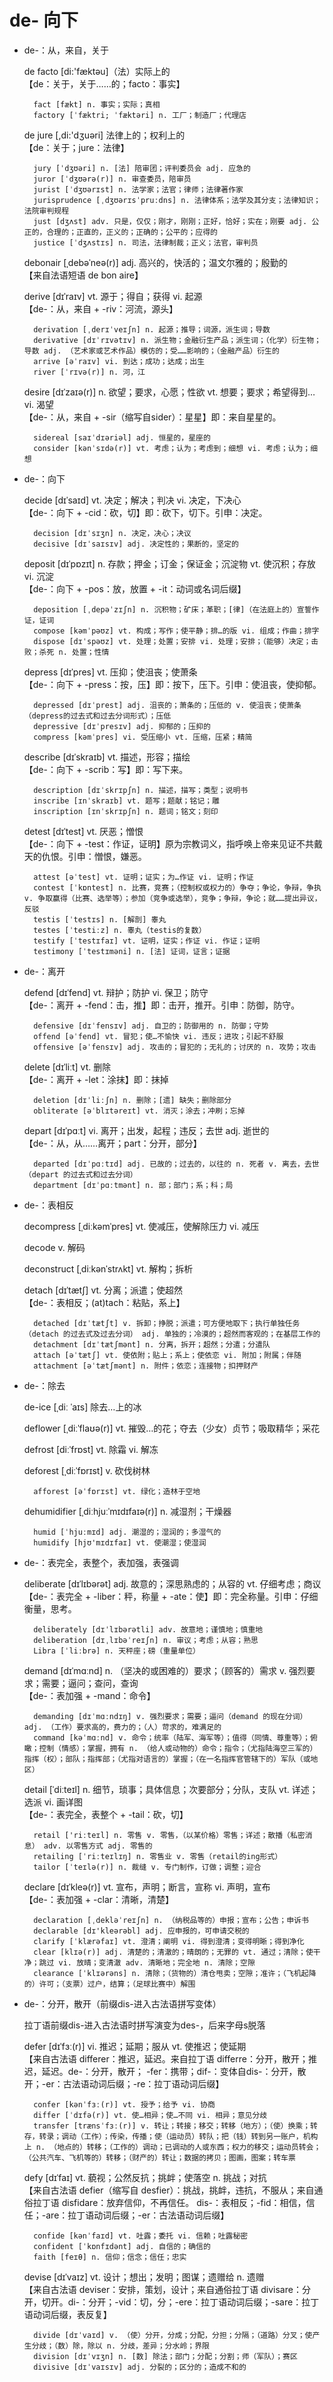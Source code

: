 # de- 向下

- de-：从，来自，关于

    de facto [di:'fæktəu]（法）实际上的   
    【de：关于，关于……的；facto：事实】

        fact [fækt] n. 事实；实际；真相
        factory [ˈfæktri; ˈfæktəri] n. 工厂；制造厂；代理店

    de jure [,di:'dʒuəri] 法律上的；权利上的   
    【de：关于；jure：法律】

        jury [ˈdʒʊəri] n. [法] 陪审团；评判委员会 adj. 应急的
        juror [ˈdʒʊərə(r)] n. 审查委员，陪审员
        jurist [ˈdʒʊərɪst] n. 法学家；法官；律师；法律著作家
        jurisprudence [ˌdʒʊərɪsˈpruːdns] n. 法律体系；法学及其分支；法律知识；法院审判规程
        just [dʒʌst] adv. 只是，仅仅；刚才，刚刚；正好，恰好；实在；刚要 adj. 公正的，合理的；正直的，正义的；正确的；公平的；应得的
        justice [ˈdʒʌstɪs] n. 司法，法律制裁；正义；法官，审判员

    debonair [ˌdebəˈneə(r)] adj. 高兴的，快活的；温文尔雅的；殷勤的   
    【来自法语短语 de bon aire】

    derive [dɪˈraɪv] vt. 源于；得自；获得 vi. 起源   
    【de-：从，来自 + -riv：河流，源头】

        derivation [ˌderɪˈveɪʃn] n. 起源；推导；词源，派生词；导数
        derivative [dɪˈrɪvətɪv] n. 派生物；金融衍生产品；派生词；（化学）衍生物；导数 adj. （艺术家或艺术作品）模仿的；受……影响的；（金融产品）衍生的
        arrive [əˈraɪv] vi. 到达；成功；达成；出生
        river [ˈrɪvə(r)] n. 河，江

    desire [dɪˈzaɪə(r)] n. 欲望；要求，心愿；性欲 vt. 想要；要求；希望得到… vi. 渴望   
    【de-：从，来自 + -sir（缩写自sider）：星星】即：来自星星的。

        sidereal [saɪˈdɪəriəl] adj. 恒星的，星座的
        consider [kənˈsɪdə(r)] vt. 考虑；认为；考虑到；细想 vi. 考虑；认为；细想

- de-：向下

    decide [dɪˈsaɪd] vt. 决定；解决；判决 vi. 决定，下决心   
    【de-：向下 + -cid：砍，切】即：砍下，切下。引申：决定。

        decision [dɪˈsɪʒn] n. 决定，决心；决议
        decisive [dɪˈsaɪsɪv] adj. 决定性的；果断的，坚定的

    deposit [dɪˈpɒzɪt] n. 存款；押金；订金；保证金；沉淀物 vt. 使沉积；存放 vi. 沉淀   
    【de-：向下 + -pos：放，放置 + -it：动词或名词后缀】

        deposition [ˌdepəˈzɪʃn] n. 沉积物；矿床；革职；[律]（在法庭上的）宣誓作证，证词
        compose [kəmˈpəʊz] vt. 构成；写作；使平静；排…的版 vi. 组成；作曲；排字
        dispose [dɪˈspəʊz] vt. 处理；处置；安排 vi. 处理；安排；（能够）决定；击败；杀死 n. 处置；性情

    depress [dɪˈpres] vt. 压抑；使沮丧；使萧条   
    【de-：向下 + -press：按，压】即：按下，压下。引申：使沮丧，使抑郁。

        depressed [dɪˈprest] adj. 沮丧的；萧条的；压低的 v. 使沮丧；使萧条（depress的过去式和过去分词形式）；压低
        depressive [dɪˈpresɪv] adj. 抑郁的；压抑的
        compress [kəmˈpres] vi. 受压缩小 vt. 压缩，压紧；精简

    describe [dɪˈskraɪb] vt. 描述，形容；描绘   
    【de-：向下 + -scrib：写】即：写下来。

        description [dɪˈskrɪpʃn] n. 描述，描写；类型；说明书
        inscribe [ɪnˈskraɪb] vt. 题写；题献；铭记；雕
        inscription [ɪnˈskrɪpʃn] n. 题词；铭文；刻印

    detest [dɪˈtest] vt. 厌恶；憎恨   
    【de-：向下 + -test：作证，证明】原为宗教词义，指呼唤上帝来见证不共戴天的仇恨。引申：憎恨，嫌恶。

        attest [əˈtest] vt. 证明；证实；为…作证 vi. 证明；作证
        contest [ˈkɒntest] n. 比赛，竞赛；（控制权或权力的）争夺；争论，争辩，争执 v. 争取赢得（比赛、选举等）；参加（竞争或选举），竞争；争辩，争论；就……提出异议，反驳
        testis [ˈtestɪs] n. [解剖] 睾丸
        testes [ˈtestiːz] n. 睾丸（testis的复数）
        testify [ˈtestɪfaɪ] vt. 证明，证实；作证 vi. 作证；证明
        testimony [ˈtestɪməni] n. [法] 证词，证言；证据

- de-：离开

    defend [dɪˈfend] vt. 辩护；防护 vi. 保卫；防守   
    【de-：离开 + -fend：击，推】即：击开，推开。引申：防御，防守。

        defensive [dɪˈfensɪv] adj. 自卫的；防御用的 n. 防御；守势
        offend [əˈfend] vt. 冒犯；使…不愉快 vi. 违反；进攻；引起不舒服
        offensive [əˈfensɪv] adj. 攻击的；冒犯的；无礼的；讨厌的 n. 攻势；攻击

    delete [dɪˈliːt] vt. 删除   
    【de-：离开 + -let：涂抹】即：抹掉

        deletion [dɪˈliːʃn] n. 删除；[遗] 缺失；删除部分
        obliterate [əˈblɪtəreɪt] vt. 消灭；涂去；冲刷；忘掉

    depart [dɪˈpɑːt] vi. 离开；出发，起程；违反；去世 adj. 逝世的   
    【de-：从，从……离开；part：分开，部分】

        departed [dɪˈpɑːtɪd] adj. 已故的；过去的，以往的 n. 死者 v. 离去，去世（depart 的过去式和过去分词）
        department [dɪˈpɑːtmənt] n. 部；部门；系；科；局

- de-：表相反

    decompress [ˌdiːkəmˈpres] vt. 使减压，使解除压力 vi. 减压

    decode v. 解码

    deconstruct [ˌdiːkənˈstrʌkt] vt. 解构；拆析

    detach [dɪˈtætʃ] vt. 分离；派遣；使超然   
    【de-：表相反；(at)tach：粘贴，系上】

        detached [dɪˈtætʃt] v. 拆卸；挣脱；派遣；可方便地取下；执行单独任务（detach 的过去式及过去分词） adj. 单独的；冷漠的；超然而客观的；在基层工作的
        detachment [dɪˈtætʃmənt] n. 分离，拆开；超然；分遣；分遣队
        attach [əˈtætʃ] vt. 使依附；贴上；系上；使依恋 vi. 附加；附属；伴随
        attachment [əˈtætʃmənt] n. 附件；依恋；连接物；扣押财产

- de-：除去

    de-ice [ˌdiː ˈaɪs] 除去…上的冰

    deflower [ˌdiːˈflaʊə(r)] vt. 摧毁…的花；夺去（少女）贞节；吸取精华；采花

    defrost [diːˈfrɒst] vt. 除霜 vi. 解冻

    deforest [ˌdiːˈfɒrɪst] v. 砍伐树林

        afforest [əˈfɒrɪst] vt. 绿化；造林于空地

    dehumidifier [ˌdiːhjuːˈmɪdɪfaɪə(r)] n. 减湿剂；干燥器

        humid [ˈhjuːmɪd] adj. 潮湿的；湿润的；多湿气的
        humidify [hjʊ'mɪdɪfaɪ] vt. 使潮湿；使湿润

- de-：表完全，表整个，表加强，表强调

    deliberate [dɪˈlɪbərət] adj. 故意的；深思熟虑的；从容的 vt. 仔细考虑；商议   
    【de-：表完全 + -liber：秤，称量 + -ate：使】即：完全称量。引申：仔细衡量，思考。

        deliberately [dɪˈlɪbərətli] adv. 故意地；谨慎地；慎重地
        deliberation [dɪˌlɪbəˈreɪʃn] n. 审议；考虑；从容；熟思
        Libra [ˈliːbrə] n. 天秤座；磅（重量单位）

    demand [dɪˈmɑːnd] n. （坚决的或困难的）要求；（顾客的）需求 v. 强烈要求；需要；逼问；查问，查询   
    【de-：表加强 + -mand：命令】

        demanding [dɪˈmɑːndɪŋ] v. 强烈要求；需要；逼问（demand 的现在分词） adj. （工作）要求高的，费力的；（人）苛求的，难满足的
        command [kəˈmɑːnd] v. 命令；统率（陆军、海军等）；值得（同情、尊重等）；俯瞰；控制（情感）；掌握，拥有 n. （给人或动物的）命令；指令；（尤指陆海空三军的）指挥（权）；部队；指挥部；（尤指对语言的）掌握；（在一名指挥官管辖下的）军队（或地区）

    detail [ˈdiːteɪl] n. 细节，琐事；具体信息；次要部分；分队，支队 vt. 详述；选派 vi. 画详图   
    【de-：表完全，表整个 + -tail：砍，切】

        retail ['riːteɪl] n. 零售 v. 零售，（以某价格）零售；详述；散播（私密消息） adv. 以零售方式 adj. 零售的
        retailing [ˈriːteɪlɪŋ] n. 零售业 v. 零售（retail的ing形式）
        tailor [ˈteɪlə(r)] n. 裁缝 v. 专门制作，订做；调整；迎合

    declare [dɪˈkleə(r)] vt. 宣布，声明；断言，宣称 vi. 声明，宣布   
    【de-：表加强 + -clar：清晰，清楚】

        declaration [ˌdekləˈreɪʃn] n. （纳税品等的）申报；宣布；公告；申诉书
        declarable [dɪ'kleərəbl] adj. 应申报的，可申请交税的
        clarify [ˈklærəfaɪ] vt. 澄清；阐明 vi. 得到澄清；变得明晰；得到净化
        clear [klɪə(r)] adj. 清楚的；清澈的；晴朗的；无罪的 vt. 通过；清除；使干净；跳过 vi. 放晴；变清澈 adv. 清晰地；完全地 n. 清除；空隙
        clearance [ˈklɪərəns] n. 清除；（货物的）清仓甩卖；空隙；准许；（飞机起降的）许可；（支票）过户，结算；（足球比赛中）解围

- de-：分开，散开（前缀dis-进入古法语拼写变体）

    拉丁语前缀dis-进入古法语时拼写演变为des-，后来字母s脱落

    defer [dɪˈfɜː(r)] vi. 推迟；延期；服从 vt. 使推迟；使延期   
    【来自古法语 differer：推迟，延迟。来自拉丁语 differre：分开，散开；推迟，延迟。de-：分开，散开； -fer：携带；dif-：变体自dis-：分开，散开；-er：古法语动词后缀；-re：拉丁语动词后缀】   

        confer [kənˈfɜː(r)] vt. 授予；给予 vi. 协商
        differ [ˈdɪfə(r)] vt. 使…相异；使…不同 vi. 相异；意见分歧
        transfer [trænsˈfɜː(r)] v. 转让；转接；移交；转移（地方）；（使）换乘；转存，转录；调动（工作）；传染，传播；使（运动员）转队；把（钱）转到另一账户，机构上 n. （地点的）转移；（工作的）调动；已调动的人或东西；权力的移交；运动员转会；（公共汽车、飞机等的）转移；（财产的）转让；数据的拷贝；图画，图案；转车票

    defy [dɪˈfaɪ] vt. 藐视；公然反抗；挑衅；使落空 n. 挑战；对抗   
    【来自古法语 defier（缩写自 desfier）：挑战，挑衅，违抗，不服从；来自通俗拉丁语 disfidare：放弃信仰，不再信任。 dis-：表相反；-fid：相信，信任；-are：拉丁语动词后缀；-er：古法语动词后缀】

        confide [kənˈfaɪd] vt. 吐露；委托 vi. 信赖；吐露秘密
        confident [ˈkɒnfɪdənt] adj. 自信的；确信的
        faith [feɪθ] n. 信仰；信念；信任；忠实

    devise [dɪˈvaɪz] vt. 设计；想出；发明；图谋；遗赠给 n. 遗赠   
    【来自古法语 deviser：安排，策划，设计；来自通俗拉丁语 divisare：分开，切开。di-：分开；-vid：切，分；-ere：拉丁语动词后缀；-sare：拉丁语动词后缀，表反复】

        divide [dɪˈvaɪd] v. （使）分开，分成；分配，分担；分隔；（道路）分叉；使产生分歧；（数）除，除以 n. 分歧，差异；分水岭；界限
        division [dɪˈvɪʒn] n. [数] 除法；部门；分配；分割；师（军队）；赛区
        divisive [dɪˈvaɪsɪv] adj. 分裂的；区分的；造成不和的

    